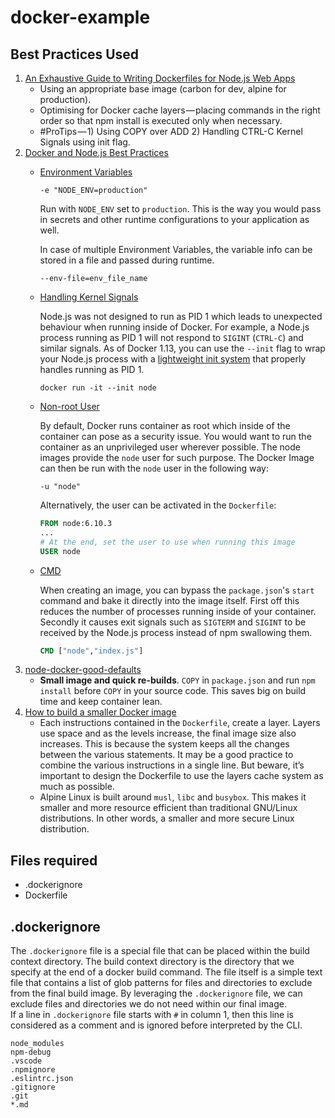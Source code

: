# docker-example

## Best Practices Used
1. [An Exhaustive Guide to Writing Dockerfiles for Node.js Web Apps](https://blog.hasura.io/an-exhaustive-guide-to-writing-dockerfiles-for-node-js-web-apps-bbee6bd2f3c4/)
    * Using an appropriate base image (carbon for dev, alpine for production).
    * Optimising for Docker cache layers — placing commands in the right order so that npm install is executed only when necessary.
    * #ProTips — 1) Using COPY over ADD 2) Handling CTRL-C Kernel Signals using init flag.
2. [Docker and Node.js Best Practices](https://github.com/nodejs/docker-node/blob/master/docs/BestPractices.md)
    *  [Environment Variables](https://github.com/nodejs/docker-node/blob/master/docs/BestPractices.md#environment-variables)
        ```
        -e "NODE_ENV=production"
        ```
        Run with `NODE_ENV` set to `production`. This is the way you would pass in secrets and other runtime configurations to your application as well.

        In case of multiple Environment Variables, the variable info can be stored in a file and passed during runtime.
        ```
        --env-file=env_file_name
        ```
    * [Handling Kernel Signals](https://github.com/nodejs/docker-node/blob/master/docs/BestPractices.md#handling-kernel-signals)

        Node.js was not designed to run as PID 1 which leads to unexpected behaviour when running inside of Docker. For example, a Node.js process running as PID 1 will not respond to `SIGINT` (`CTRL-C`) and similar signals. As of Docker 1.13, you can use the `--init` flag to wrap your Node.js process with a [lightweight init system](https://github.com/krallin/tini) that properly handles running as PID 1.

        ```
        docker run -it --init node
        ```

    * [Non-root User](https://github.com/nodejs/docker-node/blob/master/docs/BestPractices.md#non-root-user)

        By default, Docker runs container as root which inside of the container can pose as a security issue. You would want to run the container as an unprivileged user wherever possible. The node images provide the `node` user for such purpose. The Docker Image can then be run with the `node` user in the following way:

        ```
        -u "node"
        ```

        Alternatively, the user can be activated in the `Dockerfile`:

        ```Dockerfile
        FROM node:6.10.3
        ...
        # At the end, set the user to use when running this image
        USER node
        ```    

    * [CMD](https://github.com/nodejs/docker-node/blob/master/docs/BestPractices.md#cmd)

        When creating an image, you can bypass the `package.json`'s `start` command and bake it directly into the image itself. First off this reduces the number of processes running inside of your container. Secondly it causes exit signals such as `SIGTERM` and `SIGINT` to be received by the Node.js process instead of npm swallowing them.

        ```Dockerfile
        CMD ["node","index.js"]
        ```
3. [node-docker-good-defaults](https://github.com/BretFisher/node-docker-good-defaults)
    * **Small image and quick re-builds**. `COPY` in `package.json` and run `npm install` before `COPY` in your source code. This saves big on build time and keep container lean.
4. [How to build a smaller Docker image](https://medium.com/@gdiener/how-to-build-a-smaller-docker-image-76779e18d48a)
    * Each instructions contained in the `Dockerfile`, create a layer. Layers use space and as the levels increase, the final image size also increases. This is because the system keeps all the changes between the various statements.
    It may be a good practice to combine the various instructions in a single line. But beware, it’s important to design the Dockerfile to use the layers cache system as much as possible.
    * Alpine Linux is built around `musl`, `libc` and `busybox`. This makes it smaller and more resource efficient than traditional GNU/Linux distributions. In other words, a smaller and more secure Linux distribution.
    
## Files required
* .dockerignore
* Dockerfile

## .dockerignore
The `.dockerignore` file is a special file that can be placed within the build context directory. The build context directory is the directory that we specify at the end of a docker build command. The file itself is a simple text file that contains a list of glob patterns for files and directories to exclude from the final build image.
By leveraging the `.dockerignore` file, we can exclude files and directories we do not need within our final image.  
If a line in `.dockerignore` file starts with `#` in column 1, then this line is considered as a comment and is ignored before interpreted by the CLI.

```
node_modules
npm-debug
.vscode
.npmignore
.eslintrc.json
.gitignore
.git
*.md
```